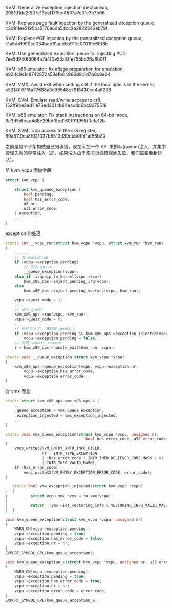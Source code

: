 

KVM: Generalize exception injection mechanism, 298101da2f507c13eaf179ee4507a7c0fe3e7b06

KVM: Replace page fault injection by the generalized exception queue, c3c91fee5195ba5176a6da5ddc2a2822243eb79f

KVM: Replace #GP injection by the generalized exception queue, c1a5d4f990ce034bcb19aebbb910c07019e60f6b

KVM: Use generalized exception queue for injecting #UD, 7ee5d940f5064a7a4f0e53a8ffe755bc26a8b0f1

KVM: x86 emulator: fix eflags preparation for emulation, e934c9c1c8742872a53efb84966d9c1d7b8c8e24

KVM: VMX: Avoid exit when setting cr8 if the local apic is in the kernel, e5314067f6a77688a3d36548e7618430ce4a6236

KVM: SVM: Emulate read/write access to cr8, 152ff9be2ed11e76ed3014b94eacdd6bc9275518

KVM: x86 emulator: Fix stack instructions on 64-bit mode, 6e3d5dfbad4d8c29bdf8ed160f91f955f0efc12b

KVM: SVM: Trap access to the cr8 register, 80a8119ca3f021037b8513d39dbb0ffd1af86b20

之前是每个子架构做自己的事情，现在添加一个 API 来排队(queue)注入，并集中管理失败的异常注入（即，如果注入由于影子页面错误而失败，我们需要重新排队）。

给 kvm_vcpu 添加字段:

```cpp
struct kvm_vcpu {
    ...
    struct kvm_queued_exception {
        bool pending;
        bool has_error_code;
        u8 nr;
        u32 error_code;
    } exception;
    ...
}
```

exception 的处理

```cpp
static int __vcpu_run(struct kvm_vcpu *vcpu, struct kvm_run *kvm_run)
{
    ......
    // 有 exception
    if (vcpu->exception.pending)
        // 加入 queue
        __queue_exception(vcpu);
    else if (irqchip_in_kernel(vcpu->kvm))
        kvm_x86_ops->inject_pending_irq(vcpu);
    else
        kvm_x86_ops->inject_pending_vectors(vcpu, kvm_run);

    vcpu->guest_mode = 1;
    ....
    // 进入 guest
    kvm_x86_ops->run(vcpu, kvm_run);
    vcpu->guest_mode = 0;
    ...
    // 已经注入了, 清除掉 pending
    if (vcpu->exception.pending && kvm_x86_ops->exception_injected(vcpu))
        vcpu->exception.pending = false;
    // 处理 vmexit reason
    r = kvm_x86_ops->handle_exit(kvm_run, vcpu);
```

```cpp
static void __queue_exception(struct kvm_vcpu *vcpu)
{
    kvm_x86_ops->queue_exception(vcpu, vcpu->exception.nr,
        vcpu->exception.has_error_code,
        vcpu->exception.error_code);
}
```

对 vmx 而言:

```cpp
static struct kvm_x86_ops vmx_x86_ops = {
    ...
    .queue_exception = vmx_queue_exception,
    .exception_injected = vmx_exception_injected,
    ...
}

static void vmx_queue_exception(struct kvm_vcpu *vcpu, unsigned nr,
                                   bool has_error_code, u32 error_code)
{
    vmcs_write32(VM_ENTRY_INTR_INFO_FIELD,
                nr | INTR_TYPE_EXCEPTION
                | (has_error_code ? INTR_INFO_DELIEVER_CODE_MASK : 0)
                | INTR_INFO_VALID_MASK);
    if (has_error_code)
        vmcs_write32(VM_ENTRY_EXCEPTION_ERROR_CODE, error_code);
}

   static bool vmx_exception_injected(struct kvm_vcpu *vcpu)
-  {
|          struct vcpu_vmx *vmx = to_vmx(vcpu);
|
|          return !(vmx->idt_vectoring_info & VECTORING_INFO_VALID_MASK);
|  }

void kvm_queue_exception(struct kvm_vcpu *vcpu, unsigned nr)
{
    WARN_ON(vcpu->exception.pending);
    vcpu->exception.pending = true;
    vcpu->exception.has_error_code = false;
    vcpu->exception.nr = nr;
}
EXPORT_SYMBOL_GPL(kvm_queue_exception);

void kvm_queue_exception_e(struct kvm_vcpu *vcpu, unsigned nr, u32 error_code)
{
    WARN_ON(vcpu->exception.pending);
    vcpu->exception.pending = true;
    vcpu->exception.has_error_code = true;
    vcpu->exception.nr = nr;
    vcpu->exception.error_code = error_code;
}
EXPORT_SYMBOL_GPL(kvm_queue_exception_e);


```
